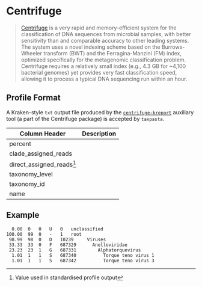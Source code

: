 # Centrifuge

> [Centrifuge](https://ccb.jhu.edu/software/centrifuge/) is a very rapid and memory-efficient system for the classification of DNA sequences from microbial samples, with better sensitivity than and comparable accuracy to other leading systems. The system uses a novel indexing scheme based on the Burrows-Wheeler transform (BWT) and the Ferragina-Manzini (FM) index, optimized specifically for the metagenomic classification problem. Centrifuge requires a relatively small index (e.g., 4.3 GB for ~4,100 bacterial genomes) yet provides very fast classification speed, allowing it to process a typical DNA sequencing run within an hour.

## Profile Format

A Kraken-style `txt` output file produced by the [`centrifuge-kreport`](https://ccb.jhu.edu/software/centrifuge/manual.shtml#kraken-style-report) auxiliary tool (a part of the Centrifuge package) is accepted by `taxpasta`.

| Column Header             | Description |
| ------------------------- | ----------- |
| percent                   |             |
| clade_assigned_reads      |             |
| direct_assigned_reads[^1] |             |
| taxonomy_level            |             |
| taxonomy_id               |             |
| name                      |             |

[^1]: Value used in standardised profile output

## Example

```text
  0.00	0	0	U	0	unclassified
100.00	99	0	-	1	root
 98.99	98	0	D	10239	  Viruses
 33.33	33	0	F	687329	    Anelloviridae
 23.23	23	1	G	687331	      Alphatorquevirus
  1.01	1	1	S	687340	        Torque teno virus 1
  1.01	1	1	S	687342	        Torque teno virus 3
```
